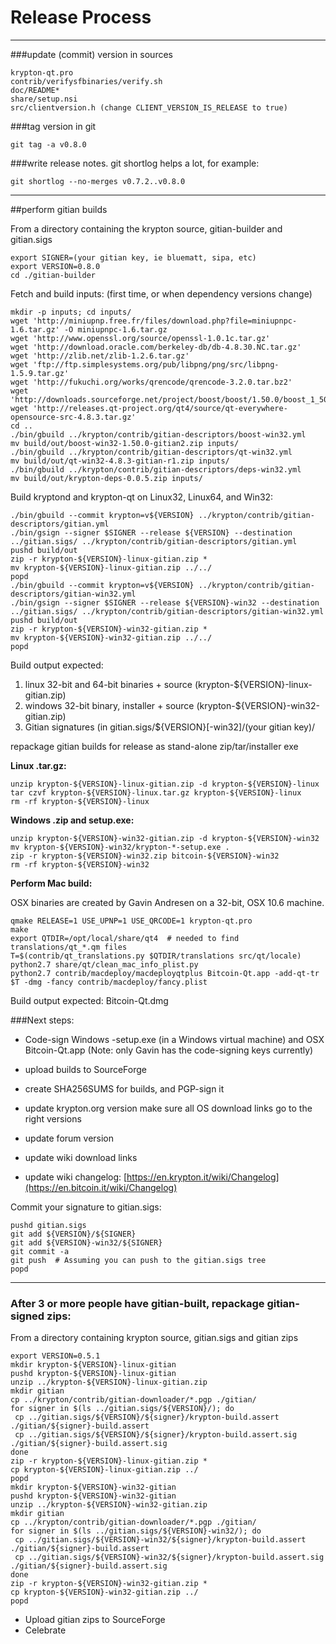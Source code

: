 Release Process
====================

* * *

###update (commit) version in sources


	krypton-qt.pro
	contrib/verifysfbinaries/verify.sh
	doc/README*
	share/setup.nsi
	src/clientversion.h (change CLIENT_VERSION_IS_RELEASE to true)

###tag version in git

	git tag -a v0.8.0

###write release notes. git shortlog helps a lot, for example:

	git shortlog --no-merges v0.7.2..v0.8.0

* * *

##perform gitian builds

 From a directory containing the krypton source, gitian-builder and gitian.sigs
  
	export SIGNER=(your gitian key, ie bluematt, sipa, etc)
	export VERSION=0.8.0
	cd ./gitian-builder

 Fetch and build inputs: (first time, or when dependency versions change)

	mkdir -p inputs; cd inputs/
	wget 'http://miniupnp.free.fr/files/download.php?file=miniupnpc-1.6.tar.gz' -O miniupnpc-1.6.tar.gz
	wget 'http://www.openssl.org/source/openssl-1.0.1c.tar.gz'
	wget 'http://download.oracle.com/berkeley-db/db-4.8.30.NC.tar.gz'
	wget 'http://zlib.net/zlib-1.2.6.tar.gz'
	wget 'ftp://ftp.simplesystems.org/pub/libpng/png/src/libpng-1.5.9.tar.gz'
	wget 'http://fukuchi.org/works/qrencode/qrencode-3.2.0.tar.bz2'
	wget 'http://downloads.sourceforge.net/project/boost/boost/1.50.0/boost_1_50_0.tar.bz2'
	wget 'http://releases.qt-project.org/qt4/source/qt-everywhere-opensource-src-4.8.3.tar.gz'
	cd ..
	./bin/gbuild ../krypton/contrib/gitian-descriptors/boost-win32.yml
	mv build/out/boost-win32-1.50.0-gitian2.zip inputs/
	./bin/gbuild ../krypton/contrib/gitian-descriptors/qt-win32.yml
	mv build/out/qt-win32-4.8.3-gitian-r1.zip inputs/
	./bin/gbuild ../krypton/contrib/gitian-descriptors/deps-win32.yml
	mv build/out/krypton-deps-0.0.5.zip inputs/

 Build kryptond and krypton-qt on Linux32, Linux64, and Win32:
  
	./bin/gbuild --commit krypton=v${VERSION} ../krypton/contrib/gitian-descriptors/gitian.yml
	./bin/gsign --signer $SIGNER --release ${VERSION} --destination ../gitian.sigs/ ../krypton/contrib/gitian-descriptors/gitian.yml
	pushd build/out
	zip -r krypton-${VERSION}-linux-gitian.zip *
	mv krypton-${VERSION}-linux-gitian.zip ../../
	popd
	./bin/gbuild --commit krypton=v${VERSION} ../krypton/contrib/gitian-descriptors/gitian-win32.yml
	./bin/gsign --signer $SIGNER --release ${VERSION}-win32 --destination ../gitian.sigs/ ../krypton/contrib/gitian-descriptors/gitian-win32.yml
	pushd build/out
	zip -r krypton-${VERSION}-win32-gitian.zip *
	mv krypton-${VERSION}-win32-gitian.zip ../../
	popd

  Build output expected:

  1. linux 32-bit and 64-bit binaries + source (krypton-${VERSION}-linux-gitian.zip)
  2. windows 32-bit binary, installer + source (krypton-${VERSION}-win32-gitian.zip)
  3. Gitian signatures (in gitian.sigs/${VERSION}[-win32]/(your gitian key)/

repackage gitian builds for release as stand-alone zip/tar/installer exe

**Linux .tar.gz:**

	unzip krypton-${VERSION}-linux-gitian.zip -d krypton-${VERSION}-linux
	tar czvf krypton-${VERSION}-linux.tar.gz krypton-${VERSION}-linux
	rm -rf krypton-${VERSION}-linux

**Windows .zip and setup.exe:**

	unzip krypton-${VERSION}-win32-gitian.zip -d krypton-${VERSION}-win32
	mv krypton-${VERSION}-win32/krypton-*-setup.exe .
	zip -r krypton-${VERSION}-win32.zip bitcoin-${VERSION}-win32
	rm -rf krypton-${VERSION}-win32

**Perform Mac build:**

  OSX binaries are created by Gavin Andresen on a 32-bit, OSX 10.6 machine.

	qmake RELEASE=1 USE_UPNP=1 USE_QRCODE=1 krypton-qt.pro
	make
	export QTDIR=/opt/local/share/qt4  # needed to find translations/qt_*.qm files
	T=$(contrib/qt_translations.py $QTDIR/translations src/qt/locale)
	python2.7 share/qt/clean_mac_info_plist.py
	python2.7 contrib/macdeploy/macdeployqtplus Bitcoin-Qt.app -add-qt-tr $T -dmg -fancy contrib/macdeploy/fancy.plist

 Build output expected: Bitcoin-Qt.dmg

###Next steps:

* Code-sign Windows -setup.exe (in a Windows virtual machine) and
  OSX Bitcoin-Qt.app (Note: only Gavin has the code-signing keys currently)

* upload builds to SourceForge

* create SHA256SUMS for builds, and PGP-sign it

* update krypton.org version
  make sure all OS download links go to the right versions

* update forum version

* update wiki download links

* update wiki changelog: [https://en.krypton.it/wiki/Changelog](https://en.bitcoin.it/wiki/Changelog)

Commit your signature to gitian.sigs:

	pushd gitian.sigs
	git add ${VERSION}/${SIGNER}
	git add ${VERSION}-win32/${SIGNER}
	git commit -a
	git push  # Assuming you can push to the gitian.sigs tree
	popd

-------------------------------------------------------------------------

### After 3 or more people have gitian-built, repackage gitian-signed zips:

From a directory containing krypton source, gitian.sigs and gitian zips

	export VERSION=0.5.1
	mkdir krypton-${VERSION}-linux-gitian
	pushd krypton-${VERSION}-linux-gitian
	unzip ../krypton-${VERSION}-linux-gitian.zip
	mkdir gitian
	cp ../krypton/contrib/gitian-downloader/*.pgp ./gitian/
	for signer in $(ls ../gitian.sigs/${VERSION}/); do
	 cp ../gitian.sigs/${VERSION}/${signer}/krypton-build.assert ./gitian/${signer}-build.assert
	 cp ../gitian.sigs/${VERSION}/${signer}/krypton-build.assert.sig ./gitian/${signer}-build.assert.sig
	done
	zip -r krypton-${VERSION}-linux-gitian.zip *
	cp krypton-${VERSION}-linux-gitian.zip ../
	popd
	mkdir krypton-${VERSION}-win32-gitian
	pushd krypton-${VERSION}-win32-gitian
	unzip ../krypton-${VERSION}-win32-gitian.zip
	mkdir gitian
	cp ../krypton/contrib/gitian-downloader/*.pgp ./gitian/
	for signer in $(ls ../gitian.sigs/${VERSION}-win32/); do
	 cp ../gitian.sigs/${VERSION}-win32/${signer}/krypton-build.assert ./gitian/${signer}-build.assert
	 cp ../gitian.sigs/${VERSION}-win32/${signer}/krypton-build.assert.sig ./gitian/${signer}-build.assert.sig
	done
	zip -r krypton-${VERSION}-win32-gitian.zip *
	cp krypton-${VERSION}-win32-gitian.zip ../
	popd

- Upload gitian zips to SourceForge
- Celebrate 
